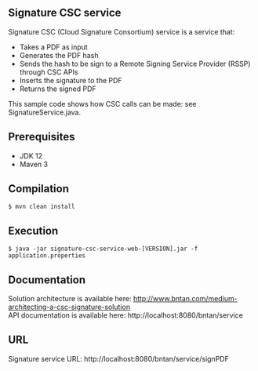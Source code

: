 ## Signature CSC service

Signature CSC (Cloud Signature Consortium) service is a service that:  
- Takes a PDF as input  
- Generates the PDF hash  
- Sends the hash to be sign to a Remote Signing Service Provider (RSSP) through CSC APIs  
- Inserts the signature to the PDF  
- Returns the signed PDF   

This sample code shows how CSC calls can be made: see SignatureService.java.  

## Prerequisites

- JDK 12  
- Maven 3  

## Compilation

`$ mvn clean install`

## Execution
  
`$ java -jar signature-csc-service-web-[VERSION].jar -f application.properties` 

## Documentation

Solution architecture is available here: http://www.bntan.com/medium-architecting-a-csc-signature-solution  
API documentation is available here: http://localhost:8080/bntan/service  

## URL

Signature service URL: http://localhost:8080/bntan/service/signPDF
